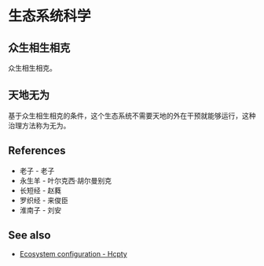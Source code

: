# 生态系统科学

## 众生相生相克

众生相生相克。

## 天地无为

基于众生相生相克的条件，这个生态系统不需要天地的外在干预就能够运行，这种治理方法称为无为。

## References

- 老子 - 老子
- 永生羊 - 叶尔克西·胡尔曼别克
- 长短经 - 赵蕤
- 罗织经 - 来俊臣
- 淮南子 - 刘安

## See also

- [Ecosystem configuration - Hcpty](https://github.com/Hcpty/ecosystem-configuration)

